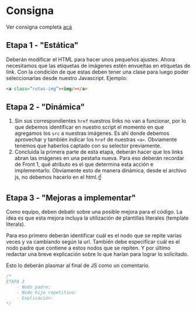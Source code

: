 # Consigna

Ver consigna completa [acá](https://drive.google.com/file/d/1uUtocq5hd9QGq5HkSCHHAvfwSDFRHlc6/view)

## Etapa 1 - "Estática"

Deberán modificar el HTML para hacer unos pequeños ajustes. Ahora necesitamos
que las etiquetas de imágenes estén envueltas en etiquetas de link. Con la condición
de que estas deben tener una clase para luego poder seleccionarlas desde nuestro
Javascript. Ejemplo: 
```html
<a class=”rutas-img”><img/></a>
```

## Etapa 2 - "Dinámica"

1. Sin sus correspondientes `href` nuestros links no van a funcionar, por lo que
debemos identificar en nuestro script el momento en que agregamos los `src` a
nuestras imágenes. Es ahí donde debemos aprovechar y también indicar los
`href` de nuestras `<a>`. Obviamente tenemos que haberlos captado con su
selector previamente.
2. Concluida la primera parte de esta etapa, deberán hacer que los links abran las
imágenes en una pestaña nueva. Para eso deberán recordar de Front 1, qué atributo 
es el que determina esta acción e implementarlo. Obviamente esto
de manera dinámica, desde el archivo js, no debemos hacerlo en el html.☝

## Etapa 3 - "Mejoras a implementar"

Como equipo, deben debatir sobre una posible mejora para el código. La idea es que
esta mejora incluya la utilización de plantillas literales (template literals).

Para eso primero deberán identificar cuál es el nodo que se repite varias veces y va
cambiando según la url. También debe especificar cuál es el nodo padre que contiene
a estos nodos que se repiten. Y por último redactar una breve explicación sobre lo
que harían para lograr lo solicitado.

Esto lo deberán plasmar al final de JS como un comentario.

```javascript
/* 
ETAPA 3
    - Nodo padre:
    - Nodo hijo repetitivo:
    - Explicación:
*/
```